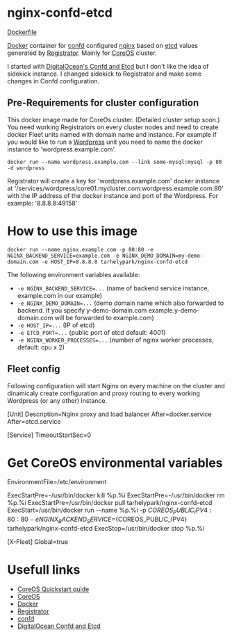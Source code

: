 # nginx-confd-etcd

[Dockerfile](https://github.com/tarhelypark/nginx-confd-etcd/blob/master/Dockerfile)

[Docker](https://www.docker.com/) container for [confd](https://github.com/kelseyhightower/confd) configured [nginx](http://nginx.org/) based on [etcd](https://coreos.com/docs/distributed-configuration/getting-started-with-etcd/) values generated by [Registrator](https://github.com/gliderlabs/registrator). Mainly for [CoreOS](https://coreos.com/) cluster.

I started with [DigitalOcean's Confd and Etcd](https://www.digitalocean.com/community/tutorials/how-to-use-confd-and-etcd-to-dynamically-reconfigure-services-in-coreos) but I don't like the idea of sidekick instance. I changed sidekick to Registrator and make some changes in Confd configuration.

## Pre-Requirements for cluster configuration

This docker image made for CoreOs cluster. (Detailed cluster setup soon.) You need working Registrators on every cluster nodes and need to create docker Fleet units named with domain name and instance. For example if you would like to run a [Wordpress](https://registry.hub.docker.com/_/wordpress/) unit you need to name the docker instance to 'wordpress.example.com'.

`docker run --name wordpress.example.com --link some-mysql:mysql -p 80 -d wordpress`

Registrator will create a key for 'wordpress.example.com' docker instance at '/services/wordpress/core01.mycluster.com:wordpress.example.com:80' with the IP address of the docker instance and port of the Wordpress. For example: '8.8.8.8:49158'

# How to use this image

`docker run --name nginx.example.com -p 80:80 -e NGINX_BACKEND_SERVICE=example.com -e NGINX_DEMO_DOMAIN=my-demo-domain.com -e HOST_IP=8.8.8.8 tarhelypark/nginx-confd-etcd`

The following environment variables available:

-	`-e NGINX_BACKEND_SERVICE=...` (name of backend service instance, example.com in our example)
-	`-e NGINX_DEMO_DOMAIN=...` (demo domain name which also forwarded to backend. If you specify y-demo-domain.com example.y-demo-domain.com will be forwarded to example.com)
-	`-e HOST_IP=...` (IP of etcd)
- `-e ETCD_PORT=...` (public port of etcd default: 4001)
- `-e NGINX_WORKER_PROCESSES=...` (number of nginx worker processes, default: cpu x 2)

## Fleet config

Following configuration will start Nginx on every machine on the cluster and dinamicaly create configuration and proxy routing to every working Wordpress (or any other) instance.

 [Unit]
 Description=Nginx proxy and load balancer
 After=docker.service
 After=etcd.service
 
 [Service]
 TimeoutStartSec=0
 # Get CoreOS environmental variables
 EnvironmentFile=/etc/environment
 
 ExecStartPre=-/usr/bin/docker kill %p.%i
 ExecStartPre=-/usr/bin/docker rm %p.%i
 ExecStartPre=/usr/bin/docker pull tarhelypark/nginx-confd-etcd
 ExecStart=/usr/bin/docker run --name %p.%i -p ${COREOS_PUBLIC_IPV4}:80:80 -e NGINX_BACKEND_SERVICE=%i -e NGINX_DEMO_DOMAIN=tarhelypark.hu -e HOST_IP=${COREOS_PUBLIC_IPV4} tarhelypark/nginx-confd-etcd
 ExecStop=/usr/bin/docker stop %p.%i

 [X-Fleet]
 Global=true

# Usefull links
* [CoreOS Quickstart quide](https://coreos.com/docs/quickstart/)
* [CoreOS](https://coreos.com/)
* [Docker](https://www.docker.com/)
* [Registrator](https://github.com/gliderlabs/registrator)
* [confd](https://github.com/kelseyhightower/confd)
* [DigitalOcean Confd and Etcd](https://www.digitalocean.com/community/tutorials/how-to-use-confd-and-etcd-to-dynamically-reconfigure-services-in-coreos
)
